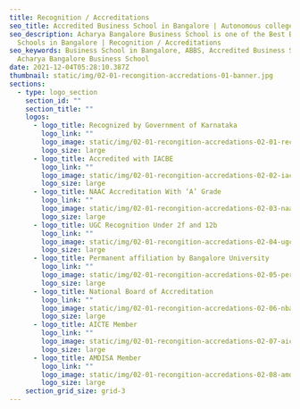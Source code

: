 ```yaml
---
title: Recognition / Accreditations
seo_title: Accredited Business School in Bangalore | Autonomous college
seo_description: Acharya Bangalore Business School is one of the Best Business
  Schools in Bangalore | Recognition / Accreditations
seo_keywords: Business School in Bangalore, ABBS, Accredited Business School,
  Acharya Bangalore Business School
date: 2021-12-04T05:28:10.387Z
thumbnail: static/img/02-01-recongition-accredations-01-banner.jpg
sections:
  - type: logo_section
    section_id: ""
    section_title: ""
    logos:
      - logo_title: Recognized by Government of Karnataka
        logo_link: ""
        logo_image: static/img/02-01-recongition-accredations-02-01-recognized-by-goverment-of-karnatake.jpg
        logo_size: large
      - logo_title: Accredited with IACBE
        logo_link: ""
        logo_image: static/img/02-01-recongition-accredations-02-02-iacbe.jpg
        logo_size: large
      - logo_title: NAAC Accreditation With ‘A’ Grade
        logo_link: ""
        logo_image: static/img/02-01-recongition-accredations-02-03-naac.jpg
        logo_size: large
      - logo_title: UGC Recognition Under 2f and 12b
        logo_link: ""
        logo_image: static/img/02-01-recongition-accredations-02-04-ugc.jpg
        logo_size: large
      - logo_title: Permanent affiliation by Bangalore University
        logo_link: ""
        logo_image: static/img/02-01-recongition-accredations-02-05-permanent-affiliation-by-banglore-university.jpg
        logo_size: large
      - logo_title: National Board of Accreditation
        logo_link: ""
        logo_image: static/img/02-01-recongition-accredations-02-06-nba.jpg
        logo_size: large
      - logo_title: AICTE Member
        logo_link: ""
        logo_image: static/img/02-01-recongition-accredations-02-07-aicte.jpg
        logo_size: large
      - logo_title: AMDISA Member
        logo_link: ""
        logo_image: static/img/02-01-recongition-accredations-02-08-amdisa.jpg
        logo_size: large
    section_grid_size: grid-3
---
```

